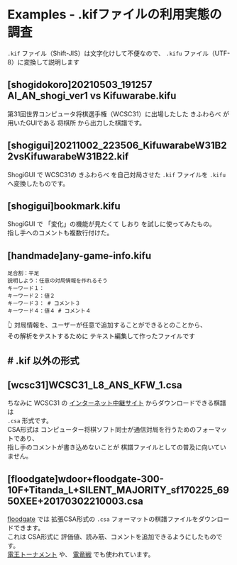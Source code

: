 # Examples - .kifファイルの利用実態の調査

`.kif` ファイル（Shift-JIS）は文字化けして不便なので、 `.kifu` ファイル（UTF-8）に変換して説明します  

## [shogidokoro]20210503_191257 AI_AN_shogi_ver1 vs Kifuwarabe.kifu

第31回世界コンピュータ将棋選手権（WCSC31）に出場したした きふわらべ が用いたGUIである 将棋所 から出力した棋譜です。  

## [shogigui]20211002_223506_KifuwarabeW31B22vsKifuwarabeW31B22.kif

ShogiGUI で WCSC31の きふわらべ を自己対局させた `.kif` ファイルを `.kifu` へ変換したものです。  

## [shogigui]bookmark.kifu

ShogiGUI で 「変化」の機能が見たくて しおり を試しに使ってみたもの。  
指し手へのコメントも複数行付けた。  

## [handmade]any-game-info.kifu

```plain
足合割：平足
説明しよう：任意の対局情報を作れるそう
キーワード１：
キーワード２：値２
キーワード３： # コメント３
キーワード４：値４ # コメント４
```

👆 対局情報を、ユーザーが任意で追加することができるとのことから、  
その解析をテストするために テキスト編集して作ったファイルです  

## # .kif 以外の形式

## [wcsc31]WCSC31_L8_ANS_KFW_1.csa

ちなみに WCSC31 の [インターネット中継サイト](http://live4.computer-shogi.org/wcsc31/) からダウンロードできる棋譜は  
`.csa` 形式です。  
CSA形式は コンピューター将棋ソフト同士が通信対局を行うためのフォーマットであり、  
指し手のコメントが書き込めないことが 棋譜ファイルとしての普及に向いていません。  

## [floodgate]wdoor+floodgate-300-10F+Titanda_L+SILENT_MAJORITY_sf170225_6950XEE+20170302210003.csa

[floodgate](http://wdoor.c.u-tokyo.ac.jp/shogi/) では 拡張CSA形式の `.csa` フォーマットの棋譜ファイルをダウンロードできます。  
これは CSA形式に 評価値、読み筋、コメントを追加できるようにしたものです。  
[電王トーナメント](https://denou.jp/tournament2017/) や、 [電竜戦](https://denryu-sen.jp/) でも使われています。  

